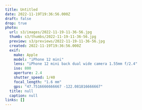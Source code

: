 ```yaml
---
title: Untitled
date: 2022-11-19T19:36:56.000Z
draft: false
drop: true
photo:
  url: s3/images/2022-11-19-11-36-56.jpg
  thumb: s3/thumbs/2022-11-19-11-36-56.jpg
  preview: s3/previews/2022-11-19-11-36-56.jpg
  created: 2022-11-19T19:36:56.000Z
  exif:
    make: Apple
    model: "iPhone 12 mini"
    lens: "iPhone 12 mini back dual wide camera 1.55mm f/2.4"
    iso: 800
    aperture: 2.4
    shutter_speed: 1/40
    focal_length: "1.6 mm"
    gps: "47.7516666666667 -122.081816666667"
  title: null
  caption: null
links: []
---
```

